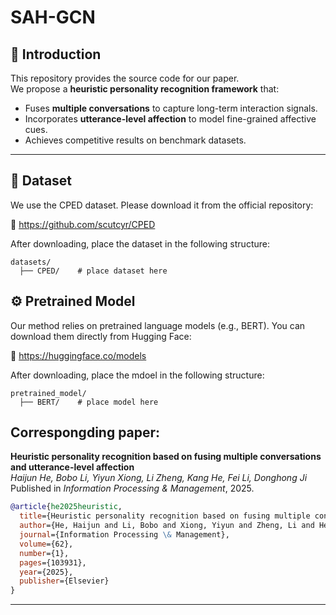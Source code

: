 # SAH-GCN
## 🚀 Introduction

This repository provides the source code for our paper.  
We propose a **heuristic personality recognition framework** that:  
- Fuses **multiple conversations** to capture long-term interaction signals.  
- Incorporates **utterance-level affection** to model fine-grained affective cues.  
- Achieves competitive results on benchmark datasets.  

---
## 📂 Dataset
We use the CPED dataset. Please download it from the official repository:

🔗 https://github.com/scutcyr/CPED

After downloading, place the dataset in the following structure:
```arduino
datasets/
  ├── CPED/    # place dataset here
```

## ⚙️ Pretrained Model
Our method relies on pretrained language models (e.g., BERT).
You can download them directly from Hugging Face:

🔗 https://huggingface.co/models

After downloading, place the mdoel in the following structure:
```arduino
pretrained_model/
  ├── BERT/    # place model here
```

## Correspongding paper:  
**Heuristic personality recognition based on fusing multiple conversations and utterance-level affection**  
*Haijun He, Bobo Li, Yiyun Xiong, Li Zheng, Kang He, Fei Li, Donghong Ji*  
Published in *Information Processing & Management*, 2025.
```bibtex
@article{he2025heuristic,
  title={Heuristic personality recognition based on fusing multiple conversations and utterance-level affection},
  author={He, Haijun and Li, Bobo and Xiong, Yiyun and Zheng, Li and He, Kang and Li, Fei and Ji, Donghong},
  journal={Information Processing \& Management},
  volume={62},
  number={1},
  pages={103931},
  year={2025},
  publisher={Elsevier}
}

```
---
